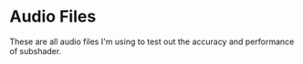 # Audio Files
These are all audio files I'm using to test out the accuracy and performance of 
subshader. 